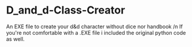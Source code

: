 # D_and_d-Class-Creator
An EXE file to create your d&amp;d character without dice nor handbook /n
If you're not comfortable with a .EXE file i included the original python code as well.

